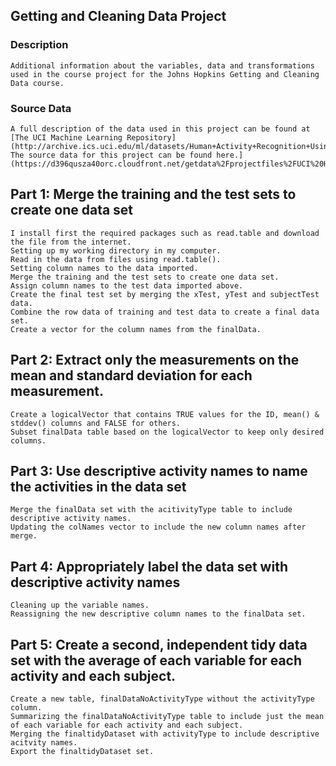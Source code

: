 ## Getting and Cleaning Data Project

### Description
	Additional information about the variables, data and transformations used in the course project for the Johns Hopkins Getting and Cleaning Data course.
### Source Data
	A full description of the data used in this project can be found at [The UCI Machine Learning Repository](http://archive.ics.uci.edu/ml/datasets/Human+Activity+Recognition+Using+Smartphones)
	The source data for this project can be found here.](https://d396qusza40orc.cloudfront.net/getdata%2Fprojectfiles%2FUCI%20HAR%20Dataset.zip)


##  Part 1: Merge the training and the test sets to create one data set
	I install first the required packages such as read.table and download the file from the internet.
	Setting up my working directory in my computer.
	Read in the data from files using read.table().
	Setting column names to the data imported.
	Merge the training and the test sets to create one data set.
	Assign column names to the test data imported above.
	Create the final test set by merging the xTest, yTest and subjectTest data.
	Combine the row data of training and test data to create a final data set.
	Create a vector for the column names from the finalData.

## Part 2: Extract only the measurements on the mean and standard deviation for each measurement.
	Create a logicalVector that contains TRUE values for the ID, mean() & stddev() columns and FALSE for others.
	Subset finalData table based on the logicalVector to keep only desired columns.

## Part 3: Use descriptive activity names to name the activities in the data set
	Merge the finalData set with the acitivityType table to include descriptive activity names.
	Updating the colNames vector to include the new column names after merge.

## Part 4: Appropriately label the data set with descriptive activity names
	Cleaning up the variable names.
	Reassigning the new descriptive column names to the finalData set.

## Part 5: Create a second, independent tidy data set with the average of each variable for each activity and each subject.
	Create a new table, finalDataNoActivityType without the activityType column.
	Summarizing the finalDataNoActivityType table to include just the mean of each variable for each activity and each subject.
	Merging the finaltidyDataset with activityType to include descriptive acitvity names.
	Export the finaltidyDataset set.

